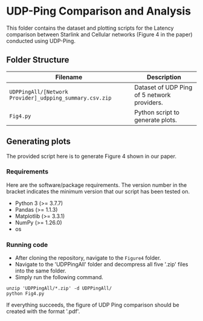 # UDP-Ping Comparison and Analysis

This folder contains the dataset and plotting scripts for the Latency comparison between Starlink and Cellular networks (Figure 4 in the paper) conducted using UDP-Ping.

## Folder Structure

| Filename | Description |
|---|---|
| `UDPPingAll/[Network Provider]_udpping_summary.csv.zip` | Dataset of UDP Ping of 5 network providers. |
| `Fig4.py` | Python script to generate plots. |

## Generating plots

The provided script here is to generate Figure 4 shown in our paper.

### Requirements

Here are the software/package requirements. The version number in the bracket indicates the minimum version that our script has been tested on.

- Python 3 (>= 3.7.7)
- Pandas (>= 1.1.3)
- Matplotlib (>= 3.3.1)
- NumPy (>= 1.26.0)
- os

### Running code

- After cloning the repository, navigate to the `Figure4` folder.
- Navigate to the 'UDPPingAll' folder and decompress all five '.zip' files into the same folder.
- Simply run the following command.

```
unzip 'UDPPingAll/*.zip' -d UDPPingAll/
python Fig4.py
```

If everything succeeds, the figure of UDP Ping comparison should be created with the format '.pdf'.
